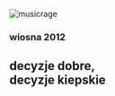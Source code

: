 
![musicrage](images/musicrage.png)
<!-- .element: style="width: 50%;background:none; border:none; box-shadow:none;" -->
### wiosna 2012



## decyzje dobre, <br/>decyzje kiepskie
